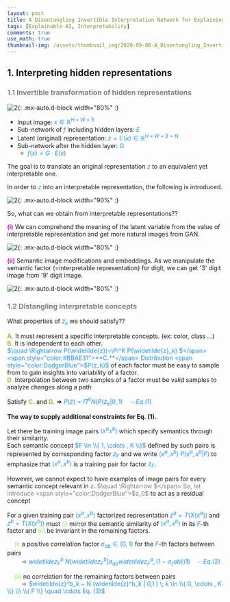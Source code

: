 ```yaml
---
layout: post
title: A Disentangling Invertible Interpretation Network for Explaining Latent Representations
tags: [Explainable AI, Interpretability]
comments: true
use_math: true
thumbnail-img: /assets/thumbnail_img/2020-09-08-A_Disentangling_Invertible_Interpretation_Network_for_Explaining_Latent_Representations/post.PNG
---
```


## 1. Interpreting hidden representations

### <span style="color:gray"> 1.1 Invertible transformation of hidden representations </span>


![2](https://da2so.github.io/assets/post_img/2020-09-08-A_Disentangling_Invertible_Interpretation_Network_for_Explaining_Latent_Representations/1.png){: .mx-auto.d-block width="80%" :}

- Input image: <span style="color:DodgerBlue">$x \in \mathbb{R}^{H \times W \times 3}$</span>
- Sub-network of <span style="color:DodgerBlue">$f$</span> including hidden layers: <span style="color:DodgerBlue">$E$</span>
- Latent (original) representation: <span style="color:DodgerBlue">$z=\mathbb{E} (x) \in \mathbb{R}^{H \times W \times 3 = N}$</span> 
- Sub-network after the hidden layer: <span style="color:DodgerBlue">$G$</span>
	- <span style="color:DodgerBlue">$f(x)=G \cdot E(x)$</span>


The goal is to translate an original representation <span style="color:DodgerBlue">$z$</span> to an equivalent yet interpretable one. 

In order to <span style="color:DodgerBlue">$z$</span> into an interpretable representation, the following is introduced.

![2](https://da2so.github.io/assets/post_img/2020-09-08-A_Disentangling_Invertible_Interpretation_Network_for_Explaining_Latent_Representations/2.png){: .mx-auto.d-block width="90%" :}



So, what can we obtain from interpretable representations??

<span style="color:#CC16CF">**(i)**</span> We can comprehend the meaning of the latent variable from the value of interpretable representation and get more natural images from GAN.

![2](https://da2so.github.io/assets/post_img/2020-09-08-A_Disentangling_Invertible_Interpretation_Network_for_Explaining_Latent_Representations/3.png){: .mx-auto.d-block width="80%" :}

<span style="color:#CC16CF">**(ii)**</span> Semantic image modifications and embeddings. As we manipulate the semantic factor (=interpretable representation) for digit, we can get '3' digit image from '9' digit image.

![2](https://da2so.github.io/assets/post_img/2020-09-08-A_Disentangling_Invertible_Interpretation_Network_for_Explaining_Latent_Representations/4.png){: .mx-auto.d-block width="80%" :}



### <span style="color:gray"> 1.2 Distangling interpretable concepts </span>

What properties of <span style="color:DodgerBlue">$\widetilde{z}_k$</span> we should satisfy??

<span style="color:#BBAE31">**A.**</span> It must represent a specific interpretable concepts. (ex: color, class ...)  
<span style="color:#BBAE31">**B.**</span> It is independent to each other.  
     <span style="color:DodgerBlue">$\quad \Rightarrow P(\widetilde{z})=\Pi^K P(\widetilde{z}_k) $</span>  
<span style="color:#BBAE31">**C.**</span> Distribution <span style="color:DodgerBlue">$P(z_k)$</span> of each factor must be easy to sample from to gain insights into variability of a factor.  
<span style="color:#BBAE31">**D.**</span> Interpolation between two samples of a factor must be valid samples to analyze changes along a path


Satisfy <span style="color:#BBAE31">**C.**</span> and <span style="color:#BBAE31">**D.**</span> <span style="color:black">$\Rightarrow$</span> <span style="color:DodgerBlue">$P(\widetilde{z})=\Pi^K N(P(\widetilde{z}_k | 0,1) \quad \cdots Eq. (1)$</span>



**The way to supply additional constraints for Eq. (1).**

Let there be training image pairs <span style="color:DodgerBlue">$(x^a x^b)$</span> which specify semantics through their similarity.  
Each semantic concept <span style="color:DodgerBlue">$F \in \\{ 1, \cdots , K \\}$</span> defined by such pairs is represented by corresponding factor <span style="color:DodgerBlue">$\widetilde{z}_F$</span> and we write <span style="color:DodgerBlue">$(x^a, x^b) ~ P(x^a,x^b|F)$</span> to emphasize that <span style="color:DodgerBlue">$(x^a,x^b)$</span> is a training pair for factor <span style="color:DodgerBlue">$\widetilde{z}_F$</span>.


However, we cannot expect to have examples of image pairs for every semantic concept relevant in <span style="color:DodgerBlue">$z$</span>.
<span style="color:gray">$\quad \Rightarrow $</span> So, let introduce <span style="color:DodgerBlue">$z_0$</span> to act as a residual concept


For a given training pair <span style="color:DodgerBlue">$(x^a, x^b)$</span> factorized representation <span style="color:DodgerBlue">$\widetilde{z}^a=T(X(x^a))$</span> and <span style="color:DodgerBlue">$\widetilde{z}^b=T(X(x^b))$</span> must <span style="color:#95F056">$(i)$</span> mirror the semantic similarity of <span style="color:DodgerBlue">$(x^a, x^b)$</span> in its  <span style="color:DodgerBlue">$F$</span>-th factor and <span style="color:#95F056">$(ii)$</span> be invariant in the remaining factors.


<span style="color:#95F056">$\quad (i)$</span> a positive correlation factor <span style="color:DodgerBlue">$\sigma_{ab} \in (0,1)$</span> for the <span style="color:DodgerBlue">$F$</span>-th factors between pairs  
<span style="color:gray">$\quad \quad \Rightarrow$</span> <span style="color:DodgerBlue">$widetilde{z}^b_F ~ N (widetilde{z}^b_F | \sigma_{ab} widetilde{z}^a_F , (1- \sigma_\{ab\} ) \mathbf{1} ) \quad \cdots Eq. (2)$</span>

<span style="color:#95F056">$\quad (ii)$</span> no correlation for the remaining factors between pairs  
<span style="color:gray">$\quad \quad \Rightarrow$</span> <span style="color:DodgerBlue">$widetilde{z}^b_k ~ N (widetilde{z}^b_k | 0,1  ) \; k \in \\{ 0, \cdots , K \\} \\\ \\{ F \\} \quad \cdots Eq. (3)$</span>